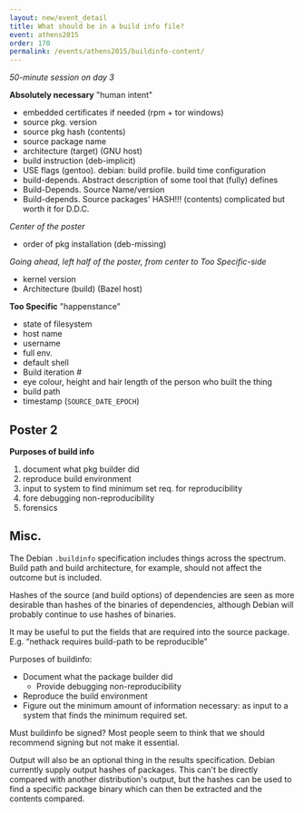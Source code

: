 ```yaml
---
layout: new/event_detail
title: What should be in a build info file?
event: athens2015
order: 170
permalink: /events/athens2015/buildinfo-content/
---
```


*50-minute session on day 3*

**Absolutely necessary** "human intent"

 - embedded certificates if needed (rpm + tor windows)
 - source pkg. version
 - source pkg hash (contents)
 - source package name
 - architecture (target) (GNU host)
 - build instruction (deb-implicit)
 - USE flags (gentoo). debian: build profile. build time configuration
 - build-depends. Abstract description of some tool that (fully) defines
 - Build-Depends. Source Name/version
 - Build-depends. Source packages' HASH!!! (contents) complicated but worth it for D.D.C.

*Center of the poster*

 - order of pkg installation (deb-missing)

*Going ahead, left half of the poster, from center to Too Specific-side*

 - kernel version
 - Architecture (build) (Bazel host)

**Too Specific** "happenstance"

 - state of filesystem
 - host name
 - username
 - full env.
 - default shell
 - Build iteration #
 - eye colour, height and hair length of the person who built the thing
 - build path
 - timestamp (`SOURCE_DATE_EPOCH`)

Poster 2
--------

**Purposes of build info**

 1. document what pkg builder did
 2. reproduce build environment
 3. input to system to find minimum set req. for reproducibility
 4. fore debugging non-reproducibility
 5. forensics

Misc.
-----

The Debian `.buildinfo` specification includes things across the spectrum.
Build path and build architecture, for example, should not affect the outcome
but is included.

Hashes of the source (and build options) of dependencies are seen as more desirable than hashes of the binaries of dependencies, although Debian will probably continue to use hashes of binaries.

It may be useful to put the fields that are required into the source package. E.g. “nethack requires build-path to be reproducible”

Purposes of buildinfo:

* Document what the package builder did
  * Provide debugging non-reproducibility
* Reproduce the build environment
* Figure out the minimum amount of information necessary: as input to a system that finds the minimum required set.

Must buildinfo be signed? Most people seem to think that we should recommend signing but not make it essential.

Output will also be an optional thing in the results specification. Debian currently supply output hashes of packages. This can't be directly compared with another distribution's output, but the hashes can be used to find a specific package binary which can then be extracted and the contents compared.

